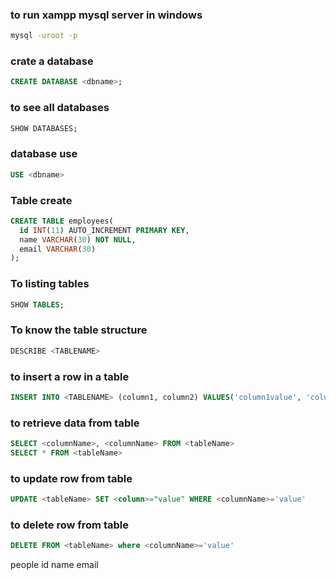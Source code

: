 ### to run xampp mysql server in windows

~~~cmd
mysql -uroot -p
~~~

### crate a database
~~~sql
CREATE DATABASE <dbname>;
~~~
### to see all databases
~~~sql
SHOW DATABASES;
~~~
### database use  
~~~sql
USE <dbname>
~~~

### Table create
~~~sql
CREATE TABLE employees(
  id INT(11) AUTO_INCREMENT PRIMARY KEY,
  name VARCHAR(30) NOT NULL,
  email VARCHAR(30)
);
~~~

### To listing tables
~~~sql
SHOW TABLES;
~~~

### To know the table structure
~~~sql
DESCRIBE <TABLENAME>
~~~

### to insert a row in a table
~~~sql
INSERT INTO <TABLENAME> (column1, column2) VALUES('column1value', 'column2value');
~~~

### to retrieve data from table

~~~sql
SELECT <columnName>, <columnName> FROM <tableName>
SELECT * FROM <tableName>
~~~

### to update row from table
~~~sql
UPDATE <tableName> SET <column>="value" WHERE <columnName>='value'
~~~
### to delete row from table
~~~sql
DELETE FROM <tableName> where <columnName>='value'
~~~

people 
id name email